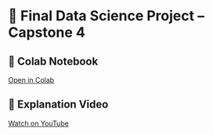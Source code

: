
# 🧠 Final Data Science Project – Capstone 4

## 📓 Colab Notebook
[Open in Colab](https://colab.research.google.com/drive/1AEXIrkJ3F1LS20lgpJm1hyUPOsJWZt3k?authuser=1#scrollTo=FVgB2D1a2R7a)

## 🎥 Explanation Video
[Watch on YouTube](https://youtu.be/OOykRJOH6SI)
